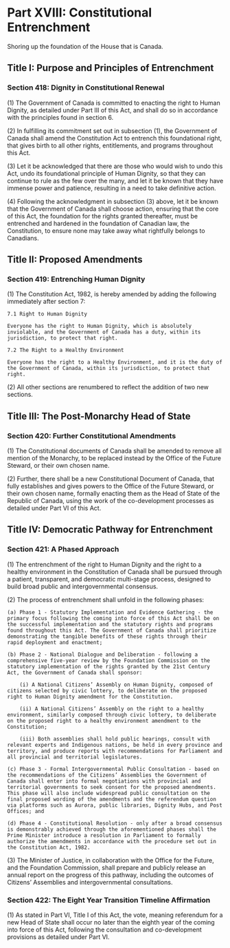 # Part XVIII: Constitutional Entrenchment

Shoring up the foundation of the House that is Canada.

## Title I: Purpose and Principles of Entrenchment

### Section 418: Dignity in Constitutional Renewal

(1) The Government of Canada is committed to enacting the right to Human Dignity, as detailed under Part III of this Act, and shall do so in accordance with the principles found in section 6\.

(2) In fulfilling its commitment set out in subsection (1), the Government of Canada shall amend the Constitution Act to entrench this foundational right, that gives birth to all other rights, entitlements, and programs throughout this Act.

(3) Let it be acknowledged that there are those who would wish to undo this Act, undo its foundational principle of Human Dignity, so that they can continue to rule as the few over the many, and let it be known that they have immense power and patience, resulting in a need to take definitive action.

(4) Following the acknowledgment in subsection (3) above, let it be known that the Government of Canada shall choose action, ensuring that the core of this Act, the foundation for the rights granted thereafter, must be entrenched and hardened in the foundation of Canadian law, the Constitution, to ensure none may take away what rightfully belongs to Canadians.

## Title II: Proposed Amendments

### Section 419: Entrenching Human Dignity

(1) The Constitution Act, 1982, is hereby amended by adding the following immediately after section 7:

    7.1 Right to Human Dignity

    Everyone has the right to Human Dignity, which is absolutely inviolable, and the Government of Canada has a duty, within its jurisdiction, to protect that right.

    7.2 The Right to a Healthy Environment

    Everyone has the right to a Healthy Environment, and it is the duty of the Government of Canada, within its jurisdiction, to protect that right.

(2) All other sections are renumbered to reflect the addition of two new sections.

## Title III: The Post-Monarchy Head of State

### Section 420: Further Constitutional Amendments

(1) The Constitutional documents of Canada shall be amended to remove all mention of the Monarchy, to be replaced instead by the Office of the Future Steward, or their own chosen name.

(2) Further, there shall be a new Constitutional Document of Canada, that fully establishes and gives powers to the Office of the Future Steward, or their own chosen name, formally enacting them as the Head of State of the Republic of Canada, using the work of the co-development processes as detailed under Part VI of this Act.

## Title IV: Democratic Pathway for Entrenchment

### Section 421: A Phased Approach

(1) The entrenchment of the right to Human Dignity and the right to a healthy environment in the Constitution of Canada shall be pursued through a patient, transparent, and democratic multi-stage process, designed to build broad public and intergovernmental consensus.

(2) The process of entrenchment shall unfold in the following phases:

    (a) Phase 1 - Statutory Implementation and Evidence Gathering - the primary focus following the coming into force of this Act shall be on the successful implementation and the statutory rights and programs found throughout this Act. The Government of Canada shall prioritize demonstrating the tangible benefits of these rights through their rapid deployment and enactment;

    (b) Phase 2 - National Dialogue and Deliberation - following a comprehensive five-year review by the Foundation Commission on the statutory implementation of the rights granted by the 21st Century Act, the Government of Canada shall sponsor:

        (i) A National Citizens’ Assembly on Human Dignity, composed of citizens selected by civic lottery, to deliberate on the proposed right to Human Dignity amendment for the Constitution.

        (ii) A National Citizens’ Assembly on the right to a healthy environment, similarly composed through civic lottery, to deliberate on the proposed right to a healthy environment amendment to the Constitution;

        (iii) Both assemblies shall hold public hearings, consult with relevant experts and Indigenous nations, be held in every province and territory, and produce reports with recommendations for Parliament and all provincial and territorial legislatures.

    (c) Phase 3 - Formal Intergovernmental Public Consultation - based on the recommendations of the Citizens’ Assemblies the Government of Canada shall enter into formal negotiations with provincial and territorial governments to seek consent for the proposed amendments. This phase will also include widespread public consultation on the final proposed wording of the amendments and the referendum question via platforms such as Aurora, public libraries, Dignity Hubs, and Post Offices; and

    (d) Phase 4 - Constitutional Resolution - only after a broad consensus is demonstrably achieved through the aforementioned phases shall the Prime Minister introduce a resolution in Parliament to formally authorize the amendments in accordance with the procedure set out in the Constitution Act, 1982.

(3) The Minister of Justice, in collaboration with the Office for the Future, and the Foundation Commission, shall prepare and publicly release an annual report on the progress of this pathway, including the outcomes of Citizens’ Assemblies and intergovernmental consultations.

### Section 422: The Eight Year Transition Timeline Affirmation

(1) As stated in Part VI, Title I of this Act, the vote, meaning referendum for a new Head of State shall occur no later than the eighth year of the coming into force of this Act, following the consultation and co-development provisions as detailed under Part VI.
